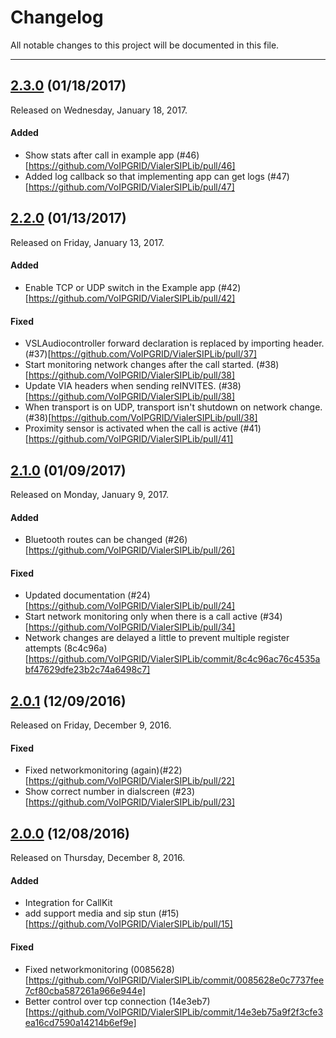 # Changelog
All notable changes to this project will be documented in this file.

---
## [2.3.0](https://github.com/VoIPGRID/VialerSIPLib/tree/2.3.0) (01/18/2017)
Released on Wednesday, January 18, 2017.

#### Added
* Show stats after call in example app (#46)[https://github.com/VoIPGRID/VialerSIPLib/pull/46]
* Added log callback so that implementing app can get logs (#47)[https://github.com/VoIPGRID/VialerSIPLib/pull/47]


## [2.2.0](https://github.com/VoIPGRID/VialerSIPLib/tree/2.2.0) (01/13/2017)
Released on Friday, January 13, 2017.

#### Added
* Enable TCP or UDP switch in the Example app (#42)[https://github.com/VoIPGRID/VialerSIPLib/pull/42]

#### Fixed
* VSLAudiocontroller forward declaration is replaced by importing header. (#37)[https://github.com/VoIPGRID/VialerSIPLib/pull/37]
* Start monitoring network changes after the call started. (#38)[https://github.com/VoIPGRID/VialerSIPLib/pull/38]
* Update VIA headers when sending reINVITES. (#38)[https://github.com/VoIPGRID/VialerSIPLib/pull/38]
* When transport is on UDP, transport isn't shutdown on network change. (#38)[https://github.com/VoIPGRID/VialerSIPLib/pull/38]
* Proximity sensor is activated when the call is active (#41)[https://github.com/VoIPGRID/VialerSIPLib/pull/41]


## [2.1.0](https://github.com/VoIPGRID/VialerSIPLib/tree/2.1.0) (01/09/2017)
Released on Monday, January 9, 2017.

#### Added
* Bluetooth routes can be changed (#26)[https://github.com/VoIPGRID/VialerSIPLib/pull/26]


#### Fixed
* Updated documentation (#24)[https://github.com/VoIPGRID/VialerSIPLib/pull/24]
* Start network monitoring only when there is a call active (#34)[https://github.com/VoIPGRID/VialerSIPLib/pull/34]
* Network changes are delayed a little to prevent multiple register attempts (8c4c96a)[https://github.com/VoIPGRID/VialerSIPLib/commit/8c4c96ac76c4535abf47629dfe23b2c74a6498c7]


## [2.0.1](https://github.com/VoIPGRID/VialerSIPLib/tree/2.0.1) (12/09/2016)
Released on Friday, December 9, 2016.

#### Fixed
* Fixed networkmonitoring (again)(#22)[https://github.com/VoIPGRID/VialerSIPLib/pull/22]
* Show correct number in dialscreen (#23)[https://github.com/VoIPGRID/VialerSIPLib/pull/23]


## [2.0.0](https://github.com/VoIPGRID/VialerSIPLib/tree/2.0.0) (12/08/2016)
Released on Thursday, December 8, 2016.

#### Added
* Integration for CallKit
* add support media and sip stun (#15)[https://github.com/VoIPGRID/VialerSIPLib/pull/15]

#### Fixed
* Fixed networkmonitoring (0085628)[https://github.com/VoIPGRID/VialerSIPLib/commit/0085628e0c7737fee7cf80cba587261a966e944e]
* Better control over tcp connection (14e3eb7)[https://github.com/VoIPGRID/VialerSIPLib/commit/14e3eb75a9f2f3cfe3ea16cd7590a14214b6ef9e]

